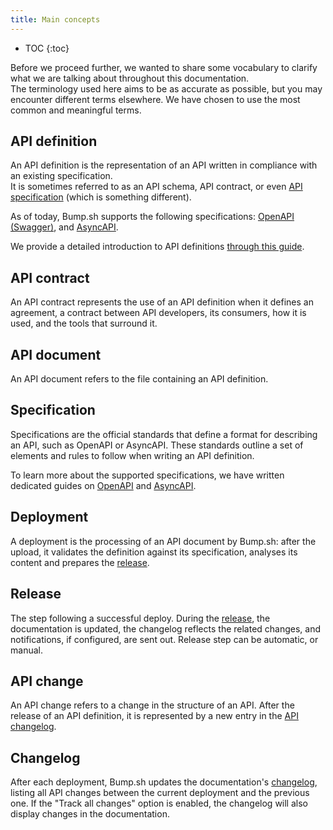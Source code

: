 ```yaml
---
title: Main concepts
---
```


- TOC
{:toc}

Before we proceed further, we wanted to share some vocabulary to clarify what we are talking about throughout this documentation.<br>
The terminology used here aims to be as accurate as possible, but you may encounter different terms elsewhere. We have chosen to use the most common and meaningful terms.

## API definition

An API definition is the representation of an API written in compliance with an existing specification.<br>
It is sometimes referred to as an API schema, API contract, or even [API specification](/help/getting-started/concepts/#specification) (which is something different).

As of today, Bump.sh supports the following specifications: [OpenAPI (Swagger)](https://spec.openapis.org/oas/latest.html), and [AsyncAPI](https://www.asyncapi.com/docs/reference/specification/v3.0.0).<br>

We provide a detailed introduction to API definitions [through this guide](https://docs.bump.sh/guides/api-basics/api-contracts-extended-introduction/).

## API contract

An API contract represents the use of an API definition when it defines an agreement, a contract between API developers, its consumers, how it is used, and the tools that surround it.

## API document

An API document refers to the file containing an API definition.<br>

## Specification

Specifications are the official standards that define a format for describing an API, such as OpenAPI or AsyncAPI. These standards outline a set of elements and rules to follow when writing an API definition.

To learn more about the supported specifications, we have written dedicated guides on [OpenAPI](https://docs.bump.sh/guides/openapi/what-is-openapi/) and [AsyncAPI](https://docs.bump.sh/guides/asyncapi/what-is-asyncapi/).

## Deployment

A deployment is the processing of an API document by Bump.sh: after the upload, it validates the definition against its specification, analyses its content and prepares the [release](/help/publish-documentation/deploy-and-release-management/).

## Release

The step following a successful deploy. During the [release](/help/publish-documentation/deploy-and-release-management/), the documentation is updated, the changelog reflects the related changes, and notifications, if configured, are sent out. Release step can be automatic, or manual.

## API change

An API change refers to a change in the structure of an API. After the release of an API definition, it is represented by a new entry in the [API changelog](/help/changes-management/changelog/).

## Changelog

After each deployment, Bump.sh updates the documentation's [changelog](/help/changes-management/changelog/), listing all API changes between the current deployment and the previous one. If the "Track all changes" option is enabled, the changelog will also display changes in the documentation.